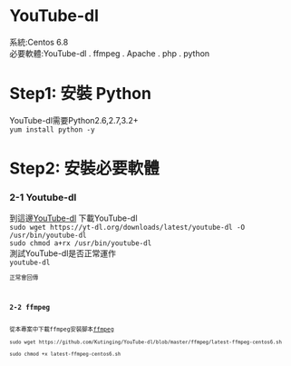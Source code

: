 # YouTube-dl
系統:Centos 6.8<br/>
必要軟體:YouTube-dl . ffmpeg . Apache . php . python<br>

<h1>Step1: 安裝 Python</h1>
YouTube-dl需要Python2.6,2.7,3.2+<br>
<code>yum install python -y</code><br>

<h1>Step2: 安裝必要軟體</h1>
<h3>2-1 Youtube-dl</h3>
到這邊<a href="https://rg3.github.io/youtube-dl/download.html">YouTube-dl</a> 下載YouTube-dl<br>
<code>sudo wget https://yt-dl.org/downloads/latest/youtube-dl -O /usr/bin/youtube-dl</code><br>
<code>sudo chmod a+rx /usr/bin/youtube-dl</code><br>
測試YouTube-dl是否正常運作<br>
<code>youtube-dl<code><br>
正常會回傳<br>

<h3>2-2 ffmpeg</h3>
從本專案中下載ffmpeg安裝腳本<a href="https://github.com/Kutinging/YouTube-dl/blob/master/ffmpeg/latest-ffmpeg-centos6.sh">ffmpeg</a><br>
<code>sudo wget https://github.com/Kutinging/YouTube-dl/blob/master/ffmpeg/latest-ffmpeg-centos6.sh</code><br>
<code>sudo chmod +x latest-ffmpeg-centos6.sh<code><br>
